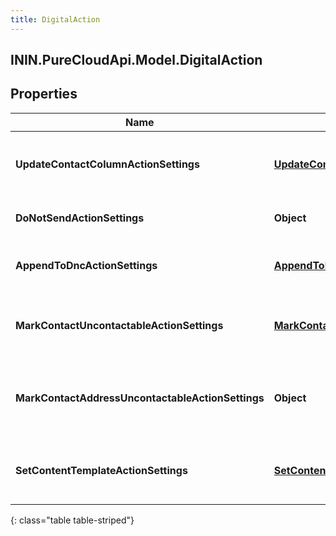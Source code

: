 ```yaml
---
title: DigitalAction
---
```

## ININ.PureCloudApi.Model.DigitalAction

## Properties

|Name | Type | Description | Notes|
|------------ | ------------- | ------------- | -------------|
| **UpdateContactColumnActionSettings** | [**UpdateContactColumnActionSettings**](UpdateContactColumnActionSettings.html) | The settings for an &#39;update contact column&#39; action. | [optional] |
| **DoNotSendActionSettings** | **Object** | The settings for a &#39;do not send&#39; action. | [optional] |
| **AppendToDncActionSettings** | [**AppendToDncActionSettings**](AppendToDncActionSettings.html) | The settings for an &#39;Append to DNC&#39; action. | [optional] |
| **MarkContactUncontactableActionSettings** | [**MarkContactUncontactableActionSettings**](MarkContactUncontactableActionSettings.html) | The settings for a &#39;mark contact uncontactable&#39; action. | [optional] |
| **MarkContactAddressUncontactableActionSettings** | **Object** | The settings for an &#39;mark contact address uncontactable&#39; action. | [optional] |
| **SetContentTemplateActionSettings** | [**SetContentTemplateActionSettings**](SetContentTemplateActionSettings.html) | The settings for a &#39;Set content template&#39; action. | [optional] |
{: class="table table-striped"}


